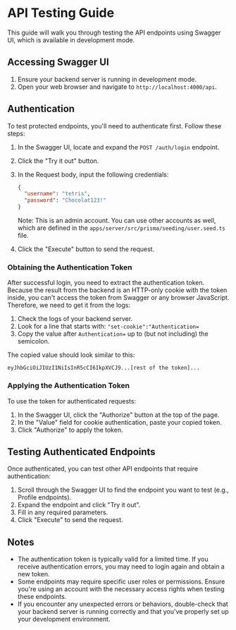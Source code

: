 # API Testing Guide

This guide will walk you through testing the API endpoints using Swagger UI, which is available in development mode.

## Accessing Swagger UI

1. Ensure your backend server is running in development mode.
2. Open your web browser and navigate to `http://localhost:4000/api`.

## Authentication

To test protected endpoints, you'll need to authenticate first. Follow these steps:

1. In the Swagger UI, locate and expand the `POST /auth/login` endpoint.
2. Click the "Try it out" button.
3. In the Request body, input the following credentials:
   ```json
   {
     "username": "tetris",
     "password": "Chocolat123!"
   }
   ```
   Note: This is an admin account. You can use other accounts as well, which are defined in the `apps/server/src/prisma/seeding/user.seed.ts` file.

4. Click the "Execute" button to send the request.

### Obtaining the Authentication Token

After successful login, you need to extract the authentication token. Because the result from the backend is an HTTP-only cookie with the token inside, you can't access the token from Swagger or any browser JavaScript. Therefore, we need to get it from the logs:

1. Check the logs of your backend server.
2. Look for a line that starts with: `"set-cookie":"Authentication=`
3. Copy the value after `Authentication=` up to (but not including) the semicolon.

The copied value should look similar to this:
```
eyJhbGciOiJIUzI1NiIsInR5cCI6IkpXVCJ9...[rest of the token]...
```

### Applying the Authentication Token

To use the token for authenticated requests:

1. In the Swagger UI, click the "Authorize" button at the top of the page.
2. In the "Value" field for cookie authentication, paste your copied token.
3. Click "Authorize" to apply the token.

## Testing Authenticated Endpoints

Once authenticated, you can test other API endpoints that require authentication:

1. Scroll through the Swagger UI to find the endpoint you want to test (e.g., Profile endpoints).
2. Expand the endpoint and click "Try it out".
3. Fill in any required parameters.
4. Click "Execute" to send the request.

## Notes

- The authentication token is typically valid for a limited time. If you receive authentication errors, you may need to login again and obtain a new token.
- Some endpoints may require specific user roles or permissions. Ensure you're using an account with the necessary access rights when testing these endpoints.
- If you encounter any unexpected errors or behaviors, double-check that your backend server is running correctly and that you've properly set up your development environment.